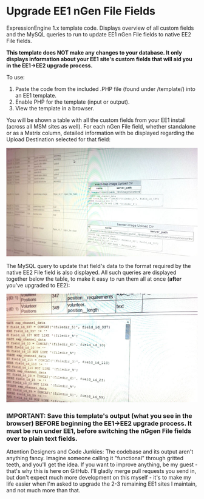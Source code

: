 Upgrade EE1 nGen File Fields
============================

ExpressionEngine 1.x template code. Displays overview of all custom fields and the MySQL queries to run to update EE1 nGen File fields to native EE2 File fields.

**This template does NOT make any changes to your database. It only displays information about your EE1 site's custom fields that will aid you in the EE1->EE2 upgrade process.**

To use:

1. Paste the code from the included .PHP file (found under /template/) into an EE1 template.
2. Enable PHP for the template (input or output).
3. View the template in a browser.

You will be shown a table with all the custom fields from your EE1 install (across all MSM sites as well). For each nGen File field, whether standalone or as a Matrix column, detailed information with be displayed regarding the Upload Destination selected for that field:

![Overview of Custom Fields](docs/img/ee1-ngen-upgrade-field-overview.jpg)

The MySQL query to update that field's data to the format required by the native EE2 File field is also displayed. All such queries are displayed together below the table, to make it easy to run them all at once (**after** you've upgraded to EE2):

![MySQL queries for upgrading nGen fields](docs/img/ee1-ngen-upgrade-queries.jpg)

### IMPORTANT: Save this template's output (what you see in the browser) BEFORE beginning the EE1->EE2 upgrade process. It must be run under EE1, before switching the nGgen File fields over to plain text fields.

Attention Designers and Code Junkies: The codebase and its output aren't anything fancy. Imagine someone calling it "functional" through gritted teeth, and you'll get the idea. If you want to improve anything, be my guest - that's why this is here on GitHub. I'll gladly merge pull requests you send in, but don't expect much more development on this myself - it's to make my life easier when I'm asked to upgrade the 2-3 remaining EE1 sites I maintain, and not much more than that.
